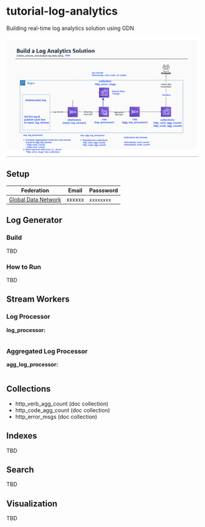 # tutorial-log-analytics
Building real-time log analytics solution using GDN

![Image](realtime-log-analytics.png)

## Setup

| **Federation** | **Email** | **Passsword** |
|------------|----------|--------------|
| [Global Data Network](https://gdn.paas.macrometa.io/) | xxxxxx | `xxxxxxxx`| 

## Log Generator

### Build
TBD

### How to Run
TBD

## Stream Workers

### Log Processor

**log_processor:**
```

```

### Aggregated Log Processor

**agg_log_processor:**
```

```

## Collections

- http_verb_agg_count (doc collection)
- http_code_agg_count (doc collection)
- http_error_msgs (doc collection)

## Indexes

TBD

## Search

TBD

## Visualization

TBD

